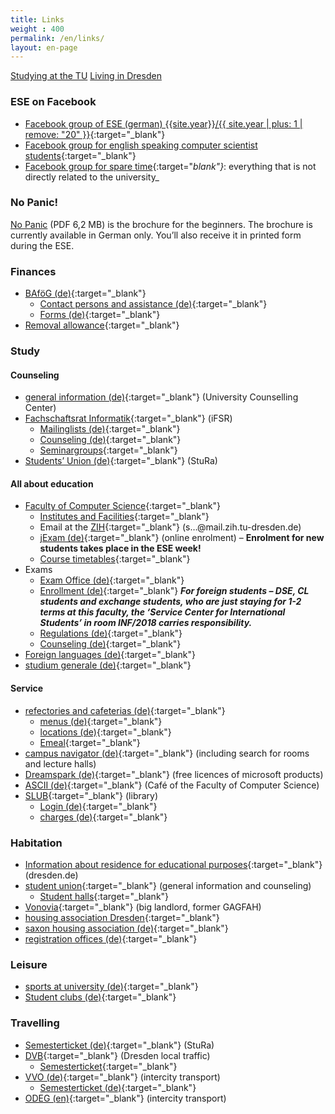 ```yaml
---
title: Links
weight : 400
permalink: /en/links/
layout: en-page
---
```

<a class="button expand" href="/{{site.year}}/en/links/studies/">Studying at the TU</a>
<a class="button expand" href="/{{site.year}}/en/links/dresden/">Living in Dresden</a>

### ESE on Facebook

*   [Facebook group of ESE (german) {{site.year}}/{{ site.year | plus: 1 | remove: "20" }}](https://www.facebook.com/groups/TUDInf{{site.year}}/ "facebookgroup"){:target="_blank"}
*   [Facebook group for english speaking computer scientist students](https://www.facebook.com/groups/cstud/ "facebookgroup"){:target="_blank"}
*   [Facebook group for spare time](https://www.facebook.com/groups/TUDInfFreizeit/ "facebookgroup for spare time"){:target="_blank"}_: everything that is not directly related to the university_

### No Panic!

[No Panic](https://github.com/fsr/nopanic/releases/download/v{{site.year}}/nopanic_compressed.pdf) (PDF 6,2 MB) is the brochure for the beginners. The brochure is currently available in German only. You’ll also receive it in printed form during the ESE.

### Finances

*   [BAföG (de)](http://das-neue-bafög.de "Das Neue Bafög"){:target="_blank"}
    *   [Contact persons and assistance (de)](https://www.studentenwerk-dresden.de/finanzierung/ "Studentenwerk"){:target="_blank"}
    *   [Forms (de)](https://www.das-neue-bafoeg.de/de/432.php "Forms for BAföG"){:target="_blank"}
*   [Removal allowance](https://www.studentenwerk-dresden.de/english/wohnen/umzugsbeihilfe.html "Removal allowance"){:target="_blank"}

### Study

#### Counseling

*   [general information (de)](https://tu-dresden.de/studium/im-studium/beratung-und-service/zentrale-studienberatung?set_language=en&cl=en "Zentrale Studienberatung"){:target="_blank"} (University Counselling Center)
*   [Fachschaftsrat Informatik](https://www.ifsr.de/en:start "Fachschaftsrat Informatik"){:target="_blank"} (iFSR)
    *   [Mailinglists (de)](https://www.ifsr.de/studium:mailinglisten "Mailinglisten des iFSR"){:target="_blank"}
    *   [Counseling (de)](https://www.ifsr.de/studium:studienberatung "Studienberatung des iFSR"){:target="_blank"}
    *   [Seminargroups](https://www.ifsr.de/studium:seminargruppen "Seminargroups"){:target="_blank"}
*   [Students’ Union (de)](https://www.stura.tu-dresden.de){:target="_blank"} (StuRa)

#### All about education

*   [Faculty of Computer Science](https://www.inf.tu-dresden.de/portal.php?node_id=1&ln=en&group=13 "Faculty of Computer Science main web page"){:target="_blank"}
    *   [Institutes and Facilities](https://www.inf.tu-dresden.de/index.php?node_id=37&ln=en "Institutes and Facilities of the Faculty of Computer Science"){:target="_blank"}
    *   Email at the [ZIH](https://mail.zih.tu-dresden.de/ "Email Login at the ZIH"){:target="_blank"} (s…@mail.zih.tu-dresden.de)
    *   [jExam (de)](https://jexam.inf.tu-dresden.de/ "online enrolment"){:target="_blank"} (online enrolment) – **Enrolment for new students takes place in the ESE week!**
    *   [Course timetables](https://www.inf.tu-dresden.de/index.php?node_id=423&ln=en "Course timetables at the Faculty of Computer Science"){:target="_blank"}
*   Exams
    *   [Exam Office (de)](https://tu-dresden.de/ing/informatik/studium/pruefungsorganisation?set_language=en "exam office"){:target="_blank"}
    *   [Enrollment (de)](https://tu-dresden.de/ing/informatik/studium/pruefungsorganisation/pruefungen/einschreibungen "information about enrollment"){:target="_blank"}
        _**For foreign students – DSE, CL students and exchange students, who are just staying for 1-2 terms at this faculty, the ‘Service Center for International Students’ in room INF/2018 carries responsibility.**_
    *   [Regulations (de)](https://www.inf.tu-dresden.de/index.php?node_id=2717&ln=en "Regulations for examination"){:target="_blank"}
    *   [Counseling (de)](https://tu-dresden.de/die_tu_dresden/fakultaeten/fakultaet_informatik/studium/beratung_organisation/beratung){:target="_blank"}
*   [Foreign languages (de)](https://tu-dresden.de/die_tu_dresden/zentrale_einrichtungen/lsk?set_language=en&cl=en "LSK seite"){:target="_blank"}
*   [studium generale (de)](https://tu-dresden.de/studium/im-studium/studienorganisation/lehrangebot/studium-generale){:target="_blank"}

#### Service

*   [refectories and cafeterias (de)](https://www.studentenwerk-dresden.de/mensen/ "Studentenwerk refectories and cafeterias"){:target="_blank"}
    *   [menus (de)](https://www.studentenwerk-dresden.de/mensen/speiseplan/ "Studentenwerk menus"){:target="_blank"}
    *   [locations (de)](https://www.studentenwerk-dresden.de/mensen/mensen_cafeterien.html "Studentenwerk cafeterias locations"){:target="_blank"}
    *   [Emeal](https://www.studentenwerk-dresden.de/english/mensen/emeal.html "Studentenwerk Emeal (mensa card)"){:target="_blank"}
*   [campus navigator (de)](https://navigator.tu-dresden.de/newnav/campusNavigator?do=navigator&do1=startseite&lang=en "campus navigator"){:target="_blank"} (including search for rooms and lecture halls)
*   [Dreamspark (de)](https://www.inf.tu-dresden.de/index.php?node_id=2023&ln=en "Infos about Dreamspark (faculty of computer science)"){:target="_blank"} (free licences of microsoft products)
*   [ASCII (de)](http://www.ascii-dresden.de/){:target="_blank"} (Café of the Faculty of Computer Science)
*   [SLUB](https://www.slub-dresden.de/en/){:target="_blank"} (library)
    *   [Login (de)](https://webopac.slub-dresden.de/libero/WebOpac.cls?login=member){:target="_blank"}
    *   [charges (de)](https://www.slub-dresden.de/service/gebuehren-entgelte/){:target="_blank"}

### Habitation

*   [Information about residence for educational purposes](https://www.dresden.de/en/02/anliegen/Residence_for_educational_purposes.php "Information about residence for educational purposes - Dresdens city hall"){:target="_blank"} (dresden.de)
*   [student union](https://www.studentenwerk-dresden.de/english/wohnen/){:target="_blank"} (general information and counseling)
    *   [Student halls](https://www.studentenwerk-dresden.de/english/wohnen/wohnheimkatalog/){:target="_blank"}
*   [Vonovia](https://www.vonovia.de/){:target="_blank"} (big landlord, former GAGFAH)
*   [housing association Dresden](https://www.wgs-dresden.de/){:target="_blank"}
*   [saxon housing association (de)](https://www.swg-dresden.de/){:target="_blank"}
*   [registration offices (de)](https://www.dresden.de/de/rathaus/ortsaemter.php){:target="_blank"}

### Leisure

*   [sports at university (de)](https://tu-dresden.de/die_tu_dresden/zentrale_einrichtungen/usz/sportangebote?set_language=en&cl=en){:target="_blank"}
*   [Student clubs (de)](https://www.studentenwerk-dresden.de/kultur/studentenclubs.html){:target="_blank"}

### Travelling

*   [Semesterticket (de)](https://www.stura.tu-dresden.de/semesterticket){:target="_blank"} (StuRa)
*   [DVB](https://www.dvb.de/){:target="_blank"} (Dresden local traffic)
    *   [Semesterticket](https://www.dvb.de/en/Tickets-Fares/For-Students/ "Semesterticket and DVB"){:target="_blank"}
*   [VVO (de)](https://www.vvo-online.de){:target="_blank"} (intercity transport)
    *   [Semesterticket (de)](https://www.vvo-online.de/de/tarif-tickets/sondertickets/semesterticket-153.cshtml "Semesterticket and VVO"){:target="_blank"}
*   [ODEG (en)](http://www.odeg.info/){:target="_blank"} (intercity transport)